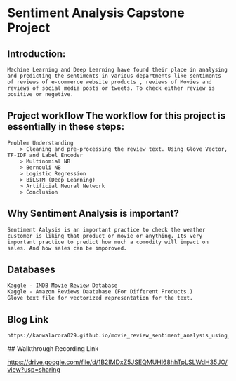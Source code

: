 # Sentiment Analysis Capstone Project

## Introduction:
    Machine Learning and Deep Learning have found their place in analysing and predicting the sentiments in various departments like sentiments of reviews of e-commerce website products , reviews of Movies and reviews of social media posts or tweets. To check either review is positive or negetive. 


## Project workflow The workflow for this project is essentially in these steps:

    Problem Understanding
        > Cleaning and pre-processing the review text. Using Glove Vector, TF-IDF and Label Encoder
        > Multinomial NB
        > Bernouli NB
        > Logistic Regression
        > BiLSTM (Deep Learning)
        > Artificial Neural Network
        > Conclusion

## Why Sentiment Analysis is important?

    Sentiment Aalysis is an important practice to check the weather customer is liking that product or movie or anything. Its very important practice to predict how much a comodity will impact on sales. And how sales can be imporoved. 

## Databases

    Kaggle - IMDB Movie Review Database
    Kaggle - Amazon Reviews Daatabase (For Different Products.)
    Glove text file for vectorized representation for the text.

## Blog Link

    https://kanwalarora029.github.io/movie_review_sentiment_analysis_using_ann_dnn_with_lstm


## Walkthrough Recording Link

https://drive.google.com/file/d/1B2IMDxZ5JSEQMUHl68hhTpLSLWdH35JO/view?usp=sharing
